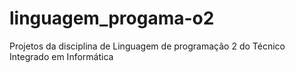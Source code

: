 # linguagem_progama-o2
Projetos da disciplina de Linguagem de programação 2 do Técnico Integrado em Informática 
